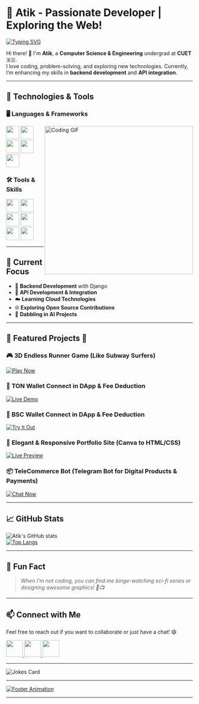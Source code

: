 # 🌟 **Atik - Passionate Developer | Exploring the Web!**

[![Typing SVG](https://readme-typing-svg.demolab.com/?lines=A+Passionate+Developer.;Exploring+the+Web!&center=true&width=500&height=50&font=Fira+Code&color=FFD700&vCenter=true&pause=1000&repeat=true)](https://git.io/typing-svg)

Hi there! 👋 I'm **Atik**, a **Computer Science & Engineering** undergrad at **CUET** 🇧🇩.  
I love coding, problem-solving, and exploring new technologies. Currently, I’m enhancing my skills in **backend development** and **API integration**.

---

## 🚀 **Technologies & Tools**

### 🖥️ **Languages & Frameworks**
<img width=400px align="right" src="https://media1.giphy.com/media/v1.Y2lkPTc5MGI3NjExZHQ5MmdicXZ2YXphaHVqbDlqdjVra2dydzZpZ2VtZ2N6eHlhZWg5MCZlcD12MV9pbnRlcm5hbF9naWZfYnlfaWQmY3Q9Zw/5Zesu5VPNGJlm/200.webp" alt="Coding GIF">

<p align="left">
  <img src="https://img.shields.io/badge/Python-3776AB?style=for-the-badge&logo=python&logoColor=white" height="35"/>
  <img src="https://img.shields.io/badge/Django-092E20?style=for-the-badge&logo=django&logoColor=white" height="35"/>
  <img src="https://img.shields.io/badge/JavaScript-F7DF1E?style=for-the-badge&logo=javascript&logoColor=black" height="35"/>
  <img src="https://img.shields.io/badge/HTML5-E34F26?style=for-the-badge&logo=html5&logoColor=white" height="35"/>
  <img src="https://img.shields.io/badge/CSS3-1572B6?style=for-the-badge&logo=css3&logoColor=white" height="35"/>
</p>

### 🛠️ **Tools & Skills**
<p align="left">
  <img src="https://img.shields.io/badge/API%20Integration-009688?style=for-the-badge&logo=openapi&logoColor=white" height="35"/>
  <img src="https://img.shields.io/badge/Blockchain-121D33?style=for-the-badge&logo=blockchaindotcom&logoColor=white" height="35"/>
  <img src="https://img.shields.io/badge/AI%20Integration-8B0000?style=for-the-badge&logo=openai&logoColor=white" height="35"/>
  <img src="https://img.shields.io/badge/Workflow%20Automation-FF9800?style=for-the-badge&logo=zapier&logoColor=white" height="35"/>
  <img src="https://img.shields.io/badge/Photoshop-31A8FF?style=for-the-badge&logo=adobephotoshop&logoColor=white" height="35"/>
  <img src="https://img.shields.io/badge/VS%20Code-007ACC?style=for-the-badge&logo=visualstudiocode&logoColor=white" height="35"/>
</p>

---

## 🌟 **Current Focus**
- 🚀 **Backend Development** with Django  
- 🔗 **API Development & Integration**  
- ☁️ **Learning Cloud Technologies**  
- 🌐 **Exploring Open Source Contributions**  
- 🤖 **Dabbling in AI Projects**  

---

## 📂 **Featured Projects** 🚀

### 🎮 **3D Endless Runner Game (Like Subway Surfers)**
[![Play Now](https://img.shields.io/badge/Play-FF5722?style=for-the-badge&logo=steam&logoColor=white)](https://doura3d.netlify.app)

### 🔗 **TON Wallet Connect in DApp & Fee Deduction**
[![Live Demo](https://img.shields.io/badge/Demo-4CAF50?style=for-the-badge&logo=bitcoin&logoColor=white)](https://ton-connect.netlify.app)

### 🏦 **BSC Wallet Connect in DApp & Fee Deduction**
[![Try It Out](https://img.shields.io/badge/Try%20It-Out-2196F3?style=for-the-badge&logo=binance&logoColor=white)](https://bsc-connect.netlify.app)

### 🎨 **Elegant & Responsive Portfolio Site (Canva to HTML/CSS)**
[![Live Preview](https://img.shields.io/badge/View-3F51B5?style=for-the-badge&logo=googlechrome&logoColor=white)](https://test4040.netlify.app)

### 📦 **TeleCommerce Bot (Telegram Bot for Digital Products & Payments)**
[![Chat Now](https://img.shields.io/badge/Chat%20Now-0088CC?style=for-the-badge&logo=telegram&logoColor=white)](https://t.me/EmailDatabot)

---

## 📈 **GitHub Stats**

![Atik's GitHub stats](https://github-readme-stats.vercel.app/api?username=ae-atik&show_icons=true&theme=radical)  
[![Top Langs](https://github-readme-stats.vercel.app/api/top-langs/?username=ae-atik&layout=compact&theme=radical)](https://github.com/anuraghazra/github-readme-stats)  

---

## 🤖 **Fun Fact**
> _When I'm not coding, you can find me binge-watching sci-fi series or designing awesome graphics! 🎨📺_

---

## 📫 **Connect with Me**

Feel free to reach out if you want to collaborate or just have a chat! 😄

<p align="left">
  <a href="mailto:atik31174@gmail.com" target="_blank">
    <img src="https://img.shields.io/badge/Gmail-D14836?style=for-the-badge&logo=gmail&logoColor=white" height="45"/>
  </a>
  <a href="https://www.fiverr.com/ae_atik/" target="_blank">
    <img src="https://img.shields.io/badge/Fiverr-1DBF73?style=for-the-badge&logo=fiverr&logoColor=white" height="45"/>
  </a>
  <a href="https://www.linkedin.com/in/ae-atik/" target="_blank">
    <img src="https://img.shields.io/badge/LinkedIn-0077B5?style=for-the-badge&logo=linkedin&logoColor=white" height="45"/>
  </a>
</p>

---

![Jokes Card](https://readme-jokes.vercel.app/api?theme=radical)

---

[![Footer Animation](https://readme-typing-svg.demolab.com/?lines=Thanks+for+visiting+my+profile!!&center=true&width=500&height=50&font=Fira+Code&color=FFD700&vCenter=true&pause=1000&repeat=true)](https://git.io/typing-svg)

---
